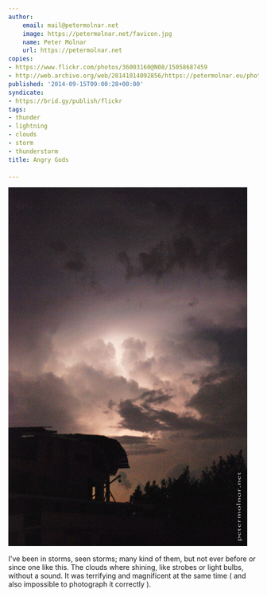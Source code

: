 ```yaml
---
author:
    email: mail@petermolnar.net
    image: https://petermolnar.net/favicon.jpg
    name: Peter Molnar
    url: https://petermolnar.net
copies:
- https://www.flickr.com/photos/36003160@N08/15058687459
- http://web.archive.org/web/20141014092856/https://petermolnar.eu/photo/angry-gods/
published: '2014-09-15T09:00:28+00:00'
syndicate:
- https://brid.gy/publish/flickr
tags:
- thunder
- lightning
- clouds
- storm
- thunderstorm
title: Angry Gods

---
```


![](angry-gods.jpg)

I've been in storms, seen storms; many kind of them, but not ever before
or since one like this. The clouds where shining, like strobes or light
bulbs, without a sound. It was terrifying and magnificent at the same
time ( and also impossible to photograph it correctly ).
